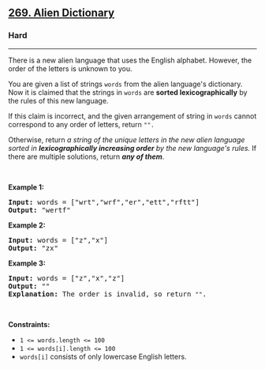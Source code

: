 <h2><a href="https://leetcode.com/problems/alien-dictionary/?envType=problem-list-v2&envId=plakya4j">269. Alien Dictionary</a></h2><h3>Hard</h3><hr><p>There is a new alien language that uses the English alphabet. However, the order of the letters is unknown to you.</p>

<p>You are given a list of strings <code>words</code> from the alien language&#39;s dictionary. Now it is claimed that the strings in <code>words</code> are <span data-keyword="lexicographically-smaller-string-alien"><strong>sorted lexicographically</strong></span> by the rules of this new language.</p>

<p>If this claim is incorrect, and the given arrangement of string in&nbsp;<code>words</code>&nbsp;cannot correspond to any order of letters,&nbsp;return&nbsp;<code>&quot;&quot;.</code></p>

<p>Otherwise, return <em>a string of the unique letters in the new alien language sorted in <strong>lexicographically increasing order</strong> by the new language&#39;s rules</em><em>. </em>If there are multiple solutions, return<em> <strong>any of them</strong></em>.</p>

<p>&nbsp;</p>
<p><strong class="example">Example 1:</strong></p>

<pre>
<strong>Input:</strong> words = [&quot;wrt&quot;,&quot;wrf&quot;,&quot;er&quot;,&quot;ett&quot;,&quot;rftt&quot;]
<strong>Output:</strong> &quot;wertf&quot;
</pre>

<p><strong class="example">Example 2:</strong></p>

<pre>
<strong>Input:</strong> words = [&quot;z&quot;,&quot;x&quot;]
<strong>Output:</strong> &quot;zx&quot;
</pre>

<p><strong class="example">Example 3:</strong></p>

<pre>
<strong>Input:</strong> words = [&quot;z&quot;,&quot;x&quot;,&quot;z&quot;]
<strong>Output:</strong> &quot;&quot;
<strong>Explanation:</strong> The order is invalid, so return <code>&quot;&quot;</code>.
</pre>

<p>&nbsp;</p>
<p><strong>Constraints:</strong></p>

<ul>
	<li><code>1 &lt;= words.length &lt;= 100</code></li>
	<li><code>1 &lt;= words[i].length &lt;= 100</code></li>
	<li><code>words[i]</code> consists of only lowercase English letters.</li>
</ul>
